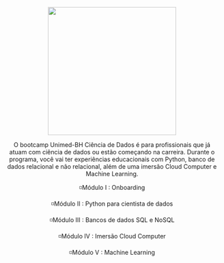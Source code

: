 <div align="center"> 
 <img height="300em" src="https://hermes.digitalinnovation.one/tracks/342f7392-a8b5-421f-bea9-d29f1fd8aae9.png">

O bootcamp Unimed-BH Ciência de Dados é para profissionais que já atuam com ciência de dados ou estão começando na carreira. Durante o programa, você vai ter experiências educacionais com Python, banco de dados relacional e não relacional, além de uma imersão Cloud Computer e Machine Learning. 

◽Módulo I :  Onboarding

◽Módulo II : Python para cientista de dados

◽Módulo III : Bancos de dados SQL e NoSQL

◽Módulo IV : Imersão Cloud Computer

◽Módulo V : Machine Learning
</div>
